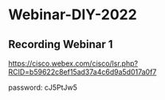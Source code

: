 # Webinar-DIY-2022

## Recording Webinar 1

https://cisco.webex.com/cisco/lsr.php?RCID=b59622c8ef15ad37a4c6d9a5d017a0f7

password: cJ5PtJw5
